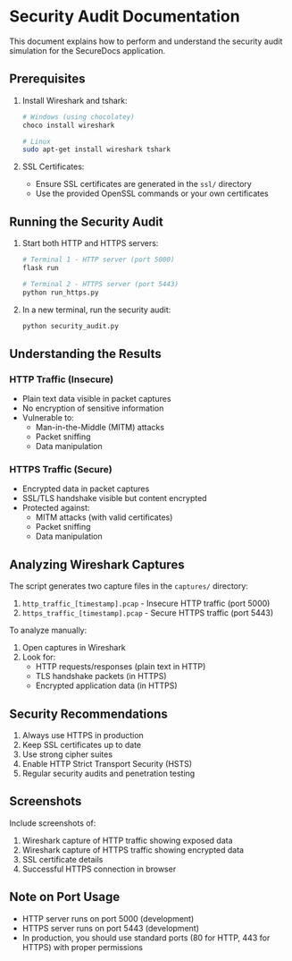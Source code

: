 # Security Audit Documentation

This document explains how to perform and understand the security audit simulation for the SecureDocs application.

## Prerequisites

1. Install Wireshark and tshark:

   ```bash
   # Windows (using chocolatey)
   choco install wireshark

   # Linux
   sudo apt-get install wireshark tshark
   ```

2. SSL Certificates:
   - Ensure SSL certificates are generated in the `ssl/` directory
   - Use the provided OpenSSL commands or your own certificates

## Running the Security Audit

1. Start both HTTP and HTTPS servers:

   ```bash
   # Terminal 1 - HTTP server (port 5000)
   flask run

   # Terminal 2 - HTTPS server (port 5443)
   python run_https.py
   ```

2. In a new terminal, run the security audit:
   ```bash
   python security_audit.py
   ```

## Understanding the Results

### HTTP Traffic (Insecure)

- Plain text data visible in packet captures
- No encryption of sensitive information
- Vulnerable to:
  - Man-in-the-Middle (MITM) attacks
  - Packet sniffing
  - Data manipulation

### HTTPS Traffic (Secure)

- Encrypted data in packet captures
- SSL/TLS handshake visible but content encrypted
- Protected against:
  - MITM attacks (with valid certificates)
  - Packet sniffing
  - Data manipulation

## Analyzing Wireshark Captures

The script generates two capture files in the `captures/` directory:

1. `http_traffic_[timestamp].pcap` - Insecure HTTP traffic (port 5000)
2. `https_traffic_[timestamp].pcap` - Secure HTTPS traffic (port 5443)

To analyze manually:

1. Open captures in Wireshark
2. Look for:
   - HTTP requests/responses (plain text in HTTP)
   - TLS handshake packets (in HTTPS)
   - Encrypted application data (in HTTPS)

## Security Recommendations

1. Always use HTTPS in production
2. Keep SSL certificates up to date
3. Use strong cipher suites
4. Enable HTTP Strict Transport Security (HSTS)
5. Regular security audits and penetration testing

## Screenshots

Include screenshots of:

1. Wireshark capture of HTTP traffic showing exposed data
2. Wireshark capture of HTTPS traffic showing encrypted data
3. SSL certificate details
4. Successful HTTPS connection in browser

## Note on Port Usage

- HTTP server runs on port 5000 (development)
- HTTPS server runs on port 5443 (development)
- In production, you should use standard ports (80 for HTTP, 443 for HTTPS) with proper permissions
